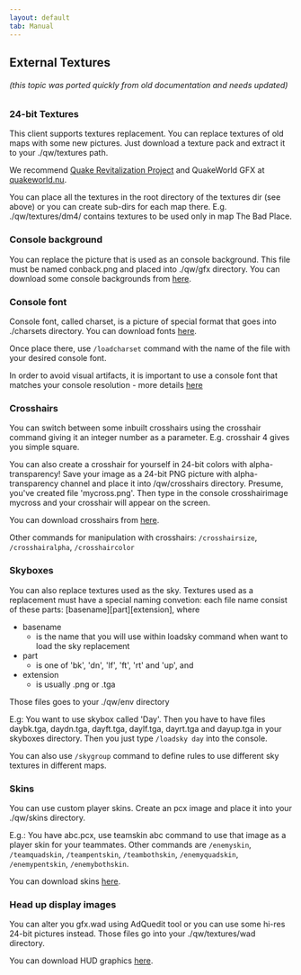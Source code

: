 ```yaml
---
layout: default
tab: Manual
---
```


## External Textures

###### (this topic was ported quickly from old documentation and needs updated)

### 24-bit Textures

This client supports textures replacement. You can replace textures of old maps with some new pictures. Just download a texture pack and extract it to your ./qw/textures path.

We recommend [Quake Revitalization Project][qrp] and QuakeWorld GFX at [quakeworld.nu][gfxqwnu].

You can place all the textures in the root directory of the textures dir (see above) or you can create sub-dirs for each map there. E.g. ./qw/textures/dm4/ contains textures to be used only in map The Bad Place.

### Console background

You can replace the picture that is used as an console background. This file must be named conback.png and placed into ./qw/gfx directory. You can download some console backgrounds from [here][conback].

### Console font

Console font, called charset, is a picture of special format that goes into ./charsets directory. You can download fonts [here][charsets].

Once place there, use `/loadcharset` command with the name of the file with your desired console font.

In order to avoid visual artifacts, it is important to use a console font that matches your console resolution - more details [here][console-font-formats]

### Crosshairs

You can switch between some inbuilt crosshairs using the crosshair command giving it an integer number as a parameter. E.g. crosshair 4 gives you simple square.

You can also create a crosshair for yourself in 24-bit colors with alpha-transparency! Save your image as a 24-bit PNG picture with alpha-transparency channel and place it into <quakedir>/qw/crosshairs directory.
Presume, you've created file 'mycross.png'. Then type in the console crosshairimage mycross and your crosshair will appear on the screen.

You can download crosshairs from [here][crosshairs].

Other commands for manipulation with crosshairs: `/crosshairsize`, `/crosshairalpha`, `/crosshaircolor`

### Skyboxes

You can also replace textures used as the sky. Textures used as a replacement must have a special naming convetion: each file name consist of these parts: [basename][part][extension], where

- basename
  - is the name that you will use within loadsky command when want to load the sky replacement
- part
  - is one of 'bk', 'dn', 'lf', 'ft', 'rt' and 'up', and
- extension
  - is usually .png or .tga

Those files goes to your ./qw/env directory

E.g: You want to use skybox called 'Day'. Then you have to have files daybk.tga, daydn.tga, dayft.tga, daylf.tga, dayrt.tga and dayup.tga in your skyboxes directory. Then you just type `/loadsky day` into the console.

You can also use `/skygroup` command to define rules to use different sky textures in different maps.

### Skins

You can use custom player skins. Create an pcx image and place it into your ./qw/skins directory.

E.g.: You have abc.pcx, use teamskin abc command to use that image as a player skin for your teammates. Other commands are `/enemyskin`, `/teamquadskin`, `/teampentskin`, `/teambothskin`, `/enemyquadskin`, `/enemypentskin`, `/enemybothskin`.

You can download skins [here][skins].

### Head up display images

You can alter you gfx.wad using AdQuedit tool or you can use some hi-res 24-bit pictures instead. Those files go into your ./qw/textures/wad directory.

You can download HUD graphics [here][hud].

[gfxqwnu]: http://gfx.quakeworld.nu/
[conback]: http://gfx.quakeworld.nu/browse/conbacks/
[charsets]: http://gfx.quakeworld.nu/browse/charsets/
[crosshairs]: http://gfx.quakeworld.nu/browse/crosshairs/
[skins]: http://gfx.quakeworld.nu/browse/skins/
[hud]: http://gfx.quakeworld.nu/browse/hud/
[qrp]: http://qrp.quakeone.com/
[console-font-formats]: fonts.md

